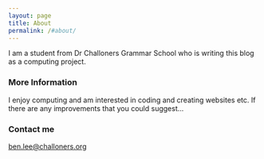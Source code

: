 ```yaml
---
layout: page
title: About
permalink: /#about/
---
```


I am a student from Dr Challoners Grammar School who is writing this blog as a computing project.

### More Information

I enjoy computing and am interested in coding and creating websites etc. If there are any improvements that you could suggest...

### Contact me

[ben.lee@challoners.org](mailto:ben.lee@challoners.org)
